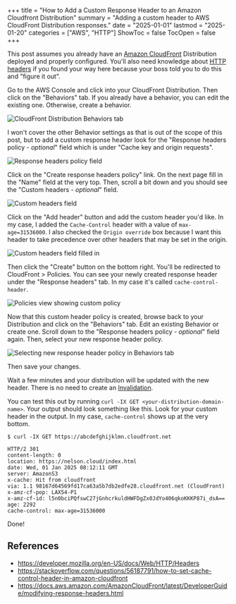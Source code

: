 +++
title = "How to Add a Custom Response Header to an Amazon Cloudfront Distribution"
summary = "Adding a custom header to AWS CloudFront Distribution responses."
date = "2025-01-01"
lastmod = "2025-01-20"
categories = ["AWS", "HTTP"]
ShowToc = false
TocOpen = false
+++

This post assumes you already have an [Amazon CloudFront](https://docs.aws.amazon.com/AmazonCloudFront/latest/DeveloperGuide/Introduction.html) Distribution deployed and properly configured. You'll also need knowledge about [HTTP headers](https://developer.mozilla.org/en-US/docs/Web/HTTP/Headers) if you found your way here because your boss told you to do this and "figure it out".

Go to the AWS Console and click into your CloudFront Distribution. Then click on the "Behaviors" tab. If you already have a behavior, you can edit the existing one. Otherwise, create a behavior.

![CloudFront Distribution Behaviors tab](/aws-cloudfront-custom-response-header/distribution.webp)

I won't cover the other Behavior settings as that is out of the scope of this post, but to add a custom response header look for the "Response headers policy - *optional*" field which is under "Cache key and origin requests".

![Response headers policy field](/aws-cloudfront-custom-response-header/response-headers-policy.webp)

Click on the "Create response headers policy" link. On the next page fill in the "Name" field at the very top. Then, scroll a bit down and you should see the "Custom headers - *optional*" field.

![Custom headers field](/aws-cloudfront-custom-response-header/custom-headers.webp)

Click on the "Add header" button and add the custom header you'd like. In my case, I added the `Cache-Control` header with a value of `max-age=31536000`. I also checked the `Origin override` box because I want this header to take precedence over other headers that may be set in the origin.

![Custom headers field filled in](/aws-cloudfront-custom-response-header/custom-header-filled.webp)

Then click the "Create" button on the bottom right. You'll be redirected to CloudFront > Policies. You can see your newly created response header under the "Response headers" tab. In my case it's called `cache-control-header`.

![Policies view showing custom policy](/aws-cloudfront-custom-response-header/policies.webp)

Now that this custom header policy is created, browse back to your Distribution and click on the "Behaviors" tab. Edit an existing Behavior or create one. Scroll down to the "Response headers policy - *optional*" field again. Then, select your new response header policy.

![Selecting new response header policy in Behaviors tab](/aws-cloudfront-custom-response-header/behavior-filled.webp)

Then save your changes.

Wait a few minutes and your distribution will be updated with the new header. There is no need to create an [Invalidation](https://docs.aws.amazon.com/AmazonCloudFront/latest/DeveloperGuide/Invalidation.html).

You can test this out by running `curl -IX GET <your-distribution-domain-name>`. Your output should look something like this. Look for your custom header in the output. In my case, `cache-control` shows up at the very bottom.

```
$ curl -IX GET https://abcdefghijklmn.cloudfront.net

HTTP/2 301
content-length: 0
location: https://nelson.cloud/index.html
date: Wed, 01 Jan 2025 08:12:11 GMT
server: AmazonS3
x-cache: Hit from cloudfront
via: 1.1 98167d64569fd17ca63a5b7db2edfe28.cloudfront.net (CloudFront)
x-amz-cf-pop: LAX54-P1
x-amz-cf-id: l5n0bciPQfswC27jGnhcrkuldHWFDgZx0JdYo406qkoKKKP87i_dsA==
age: 2292
cache-control: max-age=31536000
```

Done!

## References
- https://developer.mozilla.org/en-US/docs/Web/HTTP/Headers
- https://stackoverflow.com/questions/56187791/how-to-set-cache-control-header-in-amazon-cloudfront
- https://docs.aws.amazon.com/AmazonCloudFront/latest/DeveloperGuide/modifying-response-headers.html
